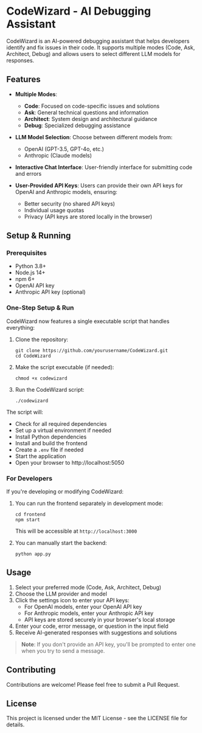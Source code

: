 # CodeWizard - AI Debugging Assistant

CodeWizard is an AI-powered debugging assistant that helps developers identify and fix issues in their code. It supports multiple modes (Code, Ask, Architect, Debug) and allows users to select different LLM models for responses.

## Features

- **Multiple Modes**:
  - **Code**: Focused on code-specific issues and solutions
  - **Ask**: General technical questions and information
  - **Architect**: System design and architectural guidance
  - **Debug**: Specialized debugging assistance

- **LLM Model Selection**: Choose between different models from:
  - OpenAI (GPT-3.5, GPT-4o, etc.)
  - Anthropic (Claude models)

- **Interactive Chat Interface**: User-friendly interface for submitting code and errors

- **User-Provided API Keys**: Users can provide their own API keys for OpenAI and Anthropic models, ensuring:
  - Better security (no shared API keys)
  - Individual usage quotas
  - Privacy (API keys are stored locally in the browser)

## Setup & Running

### Prerequisites

- Python 3.8+
- Node.js 14+
- npm 6+
- OpenAI API key
- Anthropic API key (optional)

### One-Step Setup & Run

CodeWizard now features a single executable script that handles everything:

1. Clone the repository:
   ```
   git clone https://github.com/yourusername/CodeWizard.git
   cd CodeWizard
   ```

2. Make the script executable (if needed):
   ```
   chmod +x codewizard
   ```

3. Run the CodeWizard script:
   ```
   ./codewizard
   ```

The script will:
- Check for all required dependencies
- Set up a virtual environment if needed
- Install Python dependencies
- Install and build the frontend
- Create a `.env` file if needed
- Start the application
- Open your browser to http://localhost:5050

### For Developers

If you're developing or modifying CodeWizard:

1. You can run the frontend separately in development mode:
   ```
   cd frontend
   npm start
   ```
   This will be accessible at `http://localhost:3000`

2. You can manually start the backend:
   ```
   python app.py
   ```

## Usage

1. Select your preferred mode (Code, Ask, Architect, Debug)
2. Choose the LLM provider and model
3. Click the settings icon to enter your API keys:
   - For OpenAI models, enter your OpenAI API key
   - For Anthropic models, enter your Anthropic API key
   - API keys are stored securely in your browser's local storage
4. Enter your code, error message, or question in the input field
5. Receive AI-generated responses with suggestions and solutions

> **Note**: If you don't provide an API key, you'll be prompted to enter one when you try to send a message.

## Contributing

Contributions are welcome! Please feel free to submit a Pull Request.

## License

This project is licensed under the MIT License - see the LICENSE file for details.